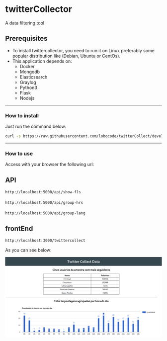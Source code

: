 # twitterCollector

A data filtering tool

## Prerequisites

* To install twittercollector, you need to run it on Linux preferably some popular distribution like (Debian, Ubuntu or CentOs).
* This application depends on:
  * Docker 
  * Mongodb
  * Elasticsearch
  * Graylog
  * Python3
  * Flask
  * Nodejs

---

### How to install

Just run the command below:

```bash
curl -s https://raw.githubusercontent.com/lobocode/twitterCollect/develop/easy_install.sh | sudo bash
```

---

### How to use

Access with your browser the following url:


## API

```bash
http://localhost:5000/api/show-fls

http://localhost:5000/api/group-hrs

http://localhost:5000/api/group-lang

```

## frontEnd

```bash
http://localhost:3000/twittercollect
```


As you can see below:

![tcollect](https://raw.githubusercontent.com/lobocode/twitterCollect/master/img/tcollect.png)
